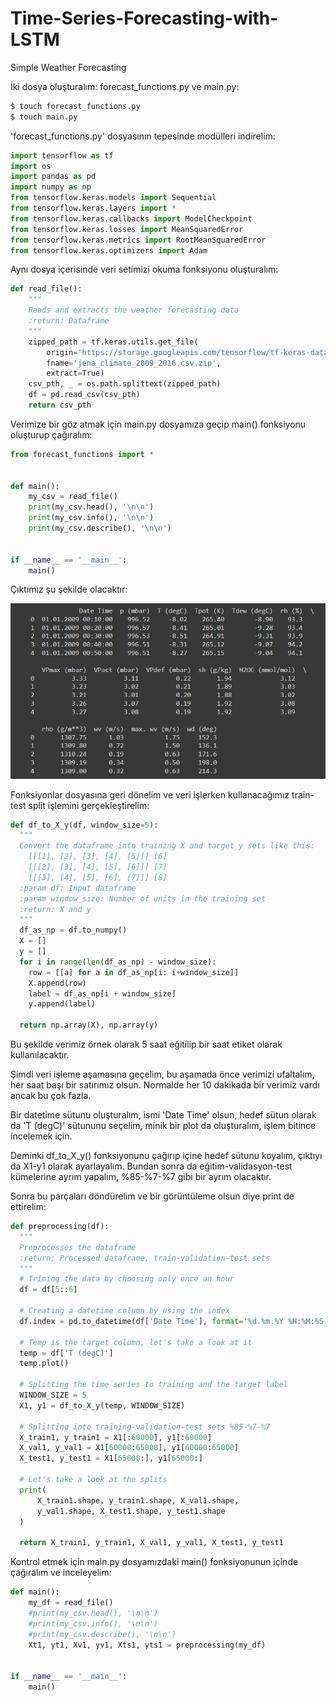 # Time-Series-Forecasting-with-LSTM
Simple Weather Forecasting

İki dosya oluşturalım: forecast_functions.py ve main.py:
``` .sh
$ touch forecast_functions.py
$ touch main.py
```

'forecast_functions.py' dosyasının tepesinde modülleri indirelim:
``` python
import tensorflow as tf
import os
import pandas as pd
import numpy as np
from tensorflow.keras.models import Sequential
from tensorflow.keras.layers import *
from tensorflow.keras.callbacks import ModelCheckpoint
from tensorflow.keras.losses import MeanSquaredError
from tensorflow.keras.metrics import RootMeanSquaredError
from tensorflow.keras.optimizers import Adam
```

Aynı dosya içerisinde veri setimizi okuma fonksiyonu oluşturalım:
``` python
def read_file():
    """
    Reads and extracts the weather forecasting data
    :return: Dataframe
    """
    zipped_path = tf.keras.utils.get_file(
        origin='https://storage.googleapis.com/tensorflow/tf-keras-datasets/jena_climate_2009_2016.csv.zip',
        fname='jena_climate_2009_2016.csv.zip',
        extract=True)
    csv_pth, _ = os.path.splittext(zipped_path)
    df = pd.read_csv(csv_pth)
    return csv_pth
 ```

Verimize bir göz atmak için main.py dosyamıza geçip main() fonksiyonu oluşturup çağıralım:
``` python
from forecast_functions import *


def main():
    my_csv = read_file()
    print(my_csv.head(), '\n\n')
    print(my_csv.info(), '\n\n')
    print(my_csv.describe(), '\n\n')


if __name__ == '__main__':
    main()
```

Çıktımız şu şekilde olacaktır:

![tsf_0](https://github.com/egecancevgin/Time-Series-Forecasting-with-LSTM/blob/main/TSF_1.png)

Fonksiyonlar dosyasına geri dönelim ve veri işlerken kullanacağımız train-test split işlemini gerçekleştirelim:
``` python
def df_to_X_y(df, window_size=5):
  """
  Convert the dataframe into training X and target y sets like this:
    [[[1], [2], [3], [4], [5]]] [6]
    [[[2], [3], [4], [5], [6]]] [7]
    [[[3], [4], [5], [6], [7]]] [8]
  :param df: Input dataframe
  :param window_size: Number of units in the training set
  :return: X and y
  """
  df_as_np = df.to_numpy()
  X = []
  y = []
  for i in range(len(df_as_np) - window_size):
    row = [[a] for a in df_as_np[i: i+window_size]]
    X.append(row)
    label = df_as_np[i + window_size]
    y.append(label)

  return np.array(X), np.array(y)
```

Bu şekilde verimiz örnek olarak 5 saat eğitilip bir saat etiket olarak kullanılacaktır.

Şimdi veri işleme aşamasına geçelim, bu aşamada önce verimizi ufaltalım, her saat başı bir satırımız olsun. Normalde her 10 dakikada bir verimiz vardı ancak bu çok fazla.

Bir datetime sütunu oluşturalım, ismi 'Date Time' olsun, hedef sütun olarak da 'T (degC)' sütununu seçelim, minik bir plot da oluşturalım, işlem bitince incelemek için.

Deminki df_to_X_y() fonksiyonunu çağırıp içine hedef sütunu koyalım, çıktıyı da X1-y1 olarak ayarlayalım.
Bundan sonra da eğitim-validasyon-test kümelerine ayrım yapalım, %85-%7-%7 gibi bir ayrım olacaktır.

Sonra bu parçaları döndürelim ve bir görüntüleme olsun diye print de ettirelim:
``` python
def preprocessing(df):
  """
  Preprocesses the dataframe
  :return: Processed dataframe, train-validation-test sets
  """
  # Triming the data by choosing only once an hour
  df = df[5::6]

  # Creating a datetime column by using the index
  df.index = pd.to_datetime(df['Date Time'], format='%d.%m.%Y %H:%M:%S')

  # Temp is the target column, let's take a look at it
  temp = df['T (degC)']
  temp.plot()

  # Splitting the time series to training and the target label
  WINDOW_SIZE = 5
  X1, y1 = df_to_X_y(temp, WINDOW_SIZE)

  # Splitting into training-validation-test sets %85-%7-%7
  X_train1, y_train1 = X1[:60000], y1[:60000]
  X_val1, y_val1 = X1[60000:65000], y1[60000:65000]
  X_test1, y_test1 = X1[65000:], y1[65000:]

  # Let's take a look at the splits
  print(
      X_train1.shape, y_train1.shape, X_val1.shape,
      y_val1.shape, X_test1.shape, y_test1.shape
  )

  return X_train1, y_train1, X_val1, y_val1, X_test1, y_test1
```

Kontrol etmek için main.py dosyamızdaki main() fonksiyonunun içinde çağıralım ve inceleyelim:
``` python
def main():
    my_df = read_file()
    #print(my_csv.head(), '\n\n')
    #print(my_csv.info(), '\n\n')
    #print(my_csv.describe(), '\n\n')
    Xt1, yt1, Xv1, yv1, Xts1, yts1 = preprocessing(my_df)


if __name__ == '__main__':
    main()
```

